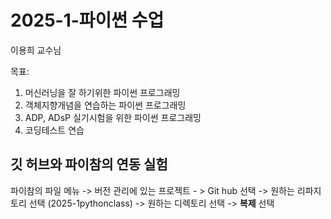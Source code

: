# 2025-1-파이썬 수업
이용희 교수님

목표:
1. 머신러닝을 잘 하기위한 파이썬 프로그래밍
2. 객체지향개념을 연습하는 파이썬 프로그래밍
3. ADP, ADsP 실기시험을 위한 파이썬 프로그래밍
4. 코딩테스트 연습

## 깃 허브와 파이참의 연동 실험
파이참의 파일 메뉴 -> 버전 관리에 있는 프로젝트 - > Git hub 선택
-> 원하는 리파지토리 선택 (2025-1pythonclass) -> 원하는 디렉토리 선택 ->
**복제** 선택

